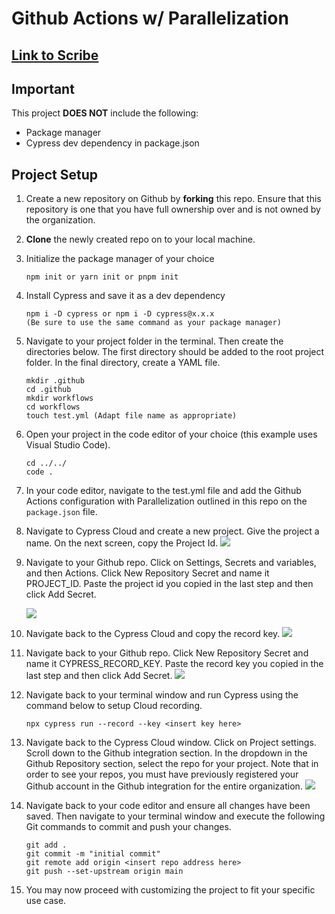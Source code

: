 # Github Actions w/ Parallelization

## [Link to Scribe](https://scribehow.com/shared/Github_Actions_wParallelization__mr9an2-PSNqWHJVF0l3PcA)

## Important
This project **DOES NOT** include the following: 
- Package manager 
- Cypress dev dependency in package.json
## Project Setup
1. Create a new repository on Github by **forking** this repo. Ensure that this repository is one that you have full ownership over and is not owned by the organization. 
2. **Clone** the newly created repo on to your local machine.
3. Initialize the package manager of your choice 
    ```
    npm init or yarn init or pnpm init
    ```
4. Install Cypress and save it as a dev dependency
    ```
    npm i -D cypress or npm i -D cypress@x.x.x 
    (Be sure to use the same command as your package manager)
    ```
5. Navigate to your project folder in the terminal. Then create the directories below. The first directory should be added to the root project folder. In the final directory, create a YAML file.
    ```
    mkdir .github
    cd .github
    mkdir workflows
    cd workflows
    touch test.yml (Adapt file name as appropriate)
    ```
6. Open your project in the code editor of your choice (this example uses Visual Studio Code). 
    ```
    cd ../../
    code .
    ```
7. In your code editor, navigate to the test.yml file and add the Github Actions configuration with Parallelization outlined in this repo on the `package.json` file.
8. Navigate to Cypress Cloud and create a new project. Give the project a name. On the next screen, copy the Project Id. 
    ![](https://scribehow.com/shared/Github_Actions_wParallelization__mr9an2-PSNqWHJVF0l3PcA#aea6dcce)
    
9. Navigate to your Github repo. Click on Settings, Secrets and variables, and then Actions. Click New Repository Secret and name it PROJECT_ID. Paste the project id you copied in the last step and then click Add Secret. 

    ![](https://scribehow.com/shared/Github_Actions_wParallelization__mr9an2-PSNqWHJVF0l3PcA#b66d2408)

10. Navigate back to the Cypress Cloud and copy the record key. 
    ![](https://scribehow.com/shared/Github_Actions_wParallelization__mr9an2-PSNqWHJVF0l3PcA#0b8039f9)
11. Navigate back to your Github repo. Click New Repository Secret and name it CYPRESS_RECORD_KEY. Paste the record key you copied in the last step and then click Add Secret. 
    ![](https://scribehow.com/shared/Github_Actions_wParallelization__mr9an2-PSNqWHJVF0l3PcA#4fcc7dac)
12. Navigate back to your terminal window and run Cypress using the command below to setup Cloud recording. 
    ```
    npx cypress run --record --key <insert key here>
    ```
13. Navigate back to the Cypress Cloud window. Click on Project settings. Scroll down to the Github integration section. In the dropdown in the Github Repository section, select the repo for your project. Note that in order to see your repos, you must have previously registered your Github account in the Github integration for the entire organization. 
    ![](https://scribehow.com/shared/Github_Actions_wParallelization__mr9an2-PSNqWHJVF0l3PcA#da543cff)
14. Navigate back to your code editor and ensure all changes have been saved. Then navigate to your terminal window and execute the following Git commands to commit and push your changes.
    ```
    git add .
    git commit -m "initial commit"
    git remote add origin <insert repo address here>
    git push --set-upstream origin main
    ```
15. You may now proceed with customizing the project to fit your specific use case. 




